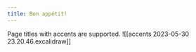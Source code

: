 ```yaml
---
title: Bon appétit!
---
```


Page titles with accents are supported.
![[accents 2023-05-30 23.20.46.excalidraw]]